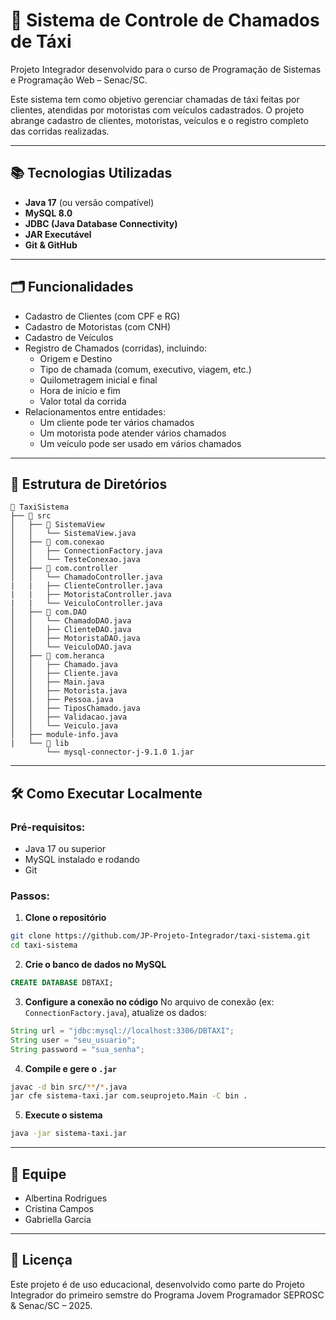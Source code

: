 # 🚖 Sistema de Controle de Chamados de Táxi

Projeto Integrador desenvolvido para o curso de Programação de Sistemas e Programação Web – Senac/SC.

Este sistema tem como objetivo gerenciar chamadas de táxi feitas por clientes, atendidas por motoristas com veículos cadastrados. O projeto abrange cadastro de clientes, motoristas, veículos e o registro completo das corridas realizadas.

---

## 📚 Tecnologias Utilizadas

- **Java 17** (ou versão compatível)
- **MySQL 8.0**
- **JDBC (Java Database Connectivity)**
- **JAR Executável**
- **Git & GitHub**

---

## 🗂️ Funcionalidades

- Cadastro de Clientes (com CPF e RG)
- Cadastro de Motoristas (com CNH)
- Cadastro de Veículos
- Registro de Chamados (corridas), incluindo:
  - Origem e Destino
  - Tipo de chamada (comum, executivo, viagem, etc.)
  - Quilometragem inicial e final
  - Hora de início e fim
  - Valor total da corrida
- Relacionamentos entre entidades:
  - Um cliente pode ter vários chamados
  - Um motorista pode atender vários chamados
  - Um veículo pode ser usado em vários chamados

---
## 🧱 Estrutura de Diretórios

```
📁 TaxiSistema
├── 📁 src
│   ├── 📁 SistemaView
│   │   └── SistemaView.java
│   ├── 📁 com.conexao
│   │   ├── ConnectionFactory.java
│   │   └── TesteConexao.java
│   ├── 📁 com.controller
│   │   └── ChamadoController.java
|   |   ├── ClienteController.java
|   |   ├── MotoristaController.java
|   |   └── VeiculoController.java
│   ├── 📁 com.DAO
│   │   └── ChamadoDAO.java
│   │   ├── ClienteDAO.java
│   │   ├── MotoristaDAO.java     
│   │   └── VeiculoDAO.java
│   ├── 📁 com.heranca
│   │   ├── Chamado.java
│   │   ├── Cliente.java
│   │   ├── Main.java
│   │   ├── Motorista.java
│   │   ├── Pessoa.java
│   │   ├── TiposChamado.java
│   │   ├── Validacao.java
│   │   └── Veiculo.java
│   ├── module-info.java
|   └── 📁 lib
        └── mysql-connector-j-9.1.0 1.jar

```

---
## 🛠️ Como Executar Localmente

### Pré-requisitos:
- Java 17 ou superior
- MySQL instalado e rodando
- Git

### Passos:

1. **Clone o repositório**
```bash
git clone https://github.com/JP-Projeto-Integrador/taxi-sistema.git
cd taxi-sistema
```

2. **Crie o banco de dados no MySQL**
```sql
CREATE DATABASE DBTAXI;
```

3. **Configure a conexão no código**
No arquivo de conexão (ex: `ConnectionFactory.java`), atualize os dados:
```java
String url = "jdbc:mysql://localhost:3306/DBTAXI";
String user = "seu_usuario";
String password = "sua_senha";
```

4. **Compile e gere o `.jar`**
```bash
javac -d bin src/**/*.java
jar cfe sistema-taxi.jar com.seuprojeto.Main -C bin .
```

5. **Execute o sistema**
```bash
java -jar sistema-taxi.jar
```

---

## 👥 Equipe

- Albertina Rodrigues
- Cristina Campos
- Gabriella Garcia

---

## 📄 Licença

Este projeto é de uso educacional, desenvolvido como parte do Projeto Integrador do primeiro semstre do Programa Jovem Programador SEPROSC & Senac/SC – 2025.
